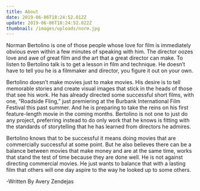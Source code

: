 ```yaml
---
title: About
date: 2019-06-06T18:24:52.012Z
update: 2019-06-06T18:24:52.022Z
thumbnail: /images/uploads/norm.jpg
---
```

Norman Bertolino is one of those people whose love for film is immediately obvious even within a few minutes of speaking with him. The director oozes love and awe of great film and the art that a great director can make. To listen to Bertolino talk is to get a lesson in film and technique. He doesn’t have to tell you he is a filmmaker and director, you figure it out on your own.

Bertolino doesn’t make movies just to make movies. His desire is to tell memorable stories and create visual images that stick in the heads of those that see his work. He has already directed some successful short films, with one, “Roadside Fling,” just premiering at the Burbank International Film Festival this past summer. And he is preparing to take the reins on his first feature-length movie in the coming months. Bertolino is not one to just do any project, preferring instead to do only work that he knows is fitting with the standards of storytelling that he has learned from directors he admires.

Bertolino knows that to be successful it means doing movies that are commercially successful at some point. But he also believes there can be a balance between movies that make money and are at the same time, works that stand the test of time because they are done well. He is not against directing commercial movies. He just wants to balance that with a lasting film that others will one day aspire to the way he looked up to some others.

\-Written By Avery Zendejas
